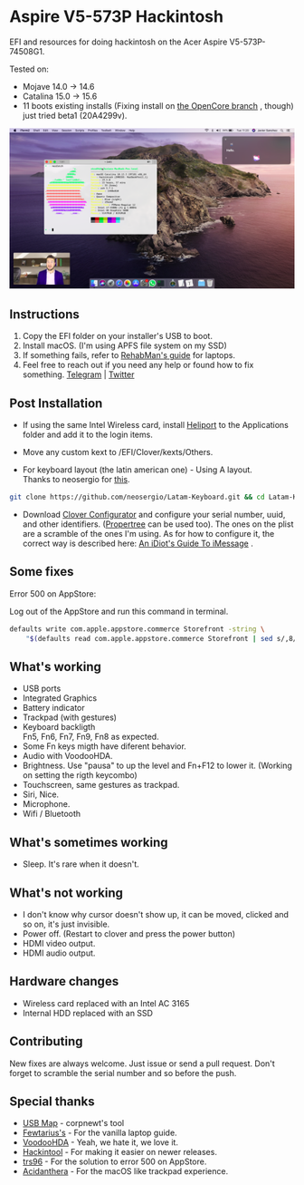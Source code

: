 # Aspire V5-573P Hackintosh
EFI and resources for doing hackintosh on the Acer Aspire V5-573P-74508G1.

Tested on:

- Mojave 14.0 -> 14.6
- Catalina 15.0 -> 15.6
-  11 boots existing installs (Fixing install on [the OpenCore branch](https://github.com/xtrs84zk/Aspire-V5-573P-Hackintosh/tree/OpenCore) , though) just tried beta1 (20A4299v).

![Screenshot](screenshot.png)
## Instructions
1. Copy the EFI folder on your installer's USB to boot. <br/>
2. Install macOS. (I'm using APFS file system on my SSD) <br/>
3. If something fails, refer to [RehabMan's guide](https://www.tonymacx86.com/threads/guide-booting-the-os-x-installer-on-laptops-with-clover.148093/) for laptops. <br/>
4. Feel free to reach out if you need any help or found how to fix something. [Telegram](https://t.me/xtrs84zk) | [Twitter](https://twitter.com/xtrs84zk) 

## Post Installation
- If using the same Intel Wireless card, install [Heliport](https://github.com/OpenIntelWireless/HeliPort/releases) to the Applications folder and add it to the login items.


- Move any custom kext to /EFI/Clover/kexts/Others.


- For keyboard layout (the latin american one) - Using A layout. <br/>
  Thanks to neosergio for [this](https://github.com/neosergio/Latam-Keyboard). 

```bash
git clone https://github.com/neosergio/Latam-Keyboard.git && cd Latam-Keyboard && cp -v Latam*.* ~/Library/Keyboard\ Layouts/
```

- Download [Clover Configurator](https://mackie100projects.altervista.org/download-clover-configurator/) and configure your serial number, uuid, and other identifiers. ([Propertree](https://github.com/corpnewt/ProperTree) can be used too). The ones on the plist are a scramble of the ones I'm using. As for how to configure it, the correct way is described here: [An iDiot's Guide To iMessage](https://www.tonymacx86.com/threads/an-idiots-guide-to-imessage.196827/) .


## Some fixes

Error 500 on AppStore:

Log out of the AppStore and run this command in terminal.

```bash
defaults write com.apple.appstore.commerce Storefront -string \
    "$(defaults read com.apple.appstore.commerce Storefront | sed s/,8/,13/)"
```

## What's working
* USB ports <br/>
* Integrated Graphics <br/>
* Battery indicator <br/>
* Trackpad (with gestures) <br/>
* Keyboard backligth <br/>Fn5, Fn6, Fn7, Fn9, Fn8 as expected. <br/>
* Some Fn keys migth have diferent behavior.
* Audio with VoodooHDA. 
* Brightness. Use "pausa" to up the level and Fn+F12 to lower it. (Working on setting the rigth keycombo)
* Touchscreen, same gestures as trackpad. <br/>
* Siri, Nice. <br/>
* Microphone. <br/>
* Wifi  / Bluetooth

## What's sometimes working
* Sleep. It's rare when it doesn't. <br/>

## What's not working
* I don't know why cursor doesn't show up, it can be moved, clicked and so on, it's just invisible.
* Power off. (Restart to clover and press the power button) <br/>
* HDMI video output.
* HDMI audio output.

## Hardware changes

- Wireless card replaced with an Intel AC 3165
- Internal HDD replaced with an SSD

## Contributing

New fixes are always welcome. Just issue or send a pull request. Don't forget to scramble the serial number and so before the push. 

## Special thanks
* [USB Map](https://github.com/corpnewt/USBMap) - corpnewt's tool <br/>
* [Fewtarius's](https://fewtarius.gitbook.io/laptopguide/) - For the vanilla laptop guide. <br/>
* [VoodooHDA](https://github.com/chris1111/VoodooHDA-2.9.2-Clover-V14) - Yeah, we hate it, we love it. <br/>
* [Hackintool](https://www.tonymacx86.com/threads/release-hackintool-v2-8-6.254559/) - For making it easier on newer releases. <br/>
* [trs96](https://www.tonymacx86.com/threads/appstore-the-operation-couldnt-be-completed-com-apple-commerce-client-error-500.270957/post-1912788) -  For the solution to error 500 on AppStore. <br/>
* [Acidanthera](https://github.com/acidanthera/VoodooPS2) - For the macOS like trackpad experience.